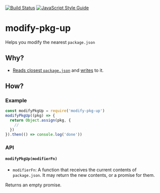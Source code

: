 [![Build Status](https://travis-ci.org/mightyiam/modify-pkg-up.svg?branch=master)](https://travis-ci.org/mightyiam/modify-pkg-up)
[![JavaScript Style Guide](https://cdn.rawgit.com/feross/standard/master/badge.svg)](https://github.com/feross/standard)

# modify-pkg-up

Helps you modify the nearest `package.json`

## Why?

- [Reads closest `package.json`](https://www.npmjs.com/package/read-pkg-up)
  and [writes](https://www.npmjs.com/package/write-pkg) to it.

## How?

### Example

```js
const modifyPkgUp = require('modify-pkg-up')
modifyPkgUp((pkg) => {
  return Object.assign(pkg, {
    //
  })
}).then(() => console.log('done'))
```

### API

#### `modifyPkgUp(modifierFn)`

- `modifierFn`:
  A function that receives the current contents of `package.json`.
  It may return the new contents, or a promise for them.

Returns an empty promise.
